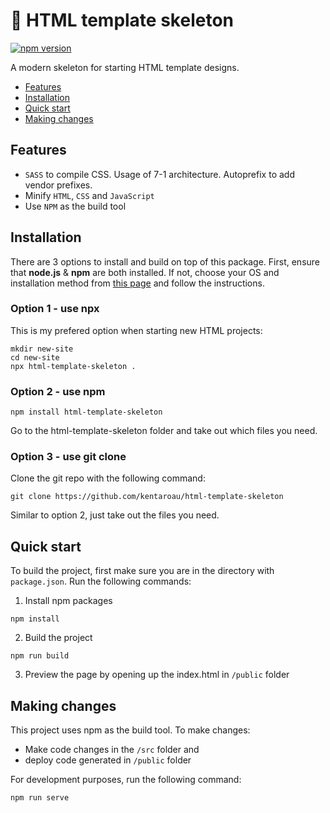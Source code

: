# 🦴 HTML template skeleton
[![npm version](https://img.shields.io/npm/v/html-template-skeleton?style=plastic)](https://www.npmjs.com/package/html-template-skeleton)

A modern skeleton for starting HTML template designs.

* [Features](#features)
* [Installation](#installation)
* [Quick start](#quick-start)
* [Making changes](#making-changes)

## Features

* `SASS` to compile CSS. Usage of 7-1 architecture. Autoprefix to add vendor prefixes.
* Minify `HTML`, `CSS` and `JavaScript`
* Use `NPM` as the build tool

## Installation

There are 3 options to install and build on top of this package. First, ensure that **node.js** & **npm** are both installed. If not, choose your OS and installation method from [this page](https://nodejs.org/en/download/package-manager/) and follow the instructions.

### Option 1 - use npx

This is my prefered option when starting new HTML projects:

```
mkdir new-site
cd new-site
npx html-template-skeleton .
```

### Option 2 - use npm

```
npm install html-template-skeleton
```
Go to the html-template-skeleton folder and take out which files you need.

### Option 3 - use git clone

Clone the git repo with the following command:

```
git clone https://github.com/kentaroau/html-template-skeleton
```
Similar to option 2, just take out the files you need.

## Quick start

To build the project, first make sure you are in the directory with `package.json`. Run the following commands:

1. Install npm packages

```
npm install
```

2. Build the project

```
npm run build
```

3. Preview the page by opening up the index.html in `/public` folder

## Making changes

This project uses npm as the build tool. To make changes:

* Make code changes in the `/src` folder and 
* deploy code generated in `/public` folder

For development purposes, run the following command:

```
npm run serve
```
